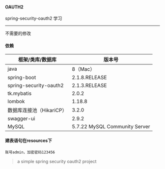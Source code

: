 #### OAUTH2

spring-security-oauth2 学习

---

不需要的修改
#### 依赖

|框架/类库/数据库|   版本号 |
|--|--|
|java|8（Mac）|
| spring-boot | 2.1.8.RELEASE |
|spring-security-oauth2|2.1.3.RELEASE|
| tk.mybatis | 2.0.2 |
| lombok | 1.18.8 |
|数据库连接池（HikariCP）|3.2.0|
|swagger-ui|2.9.2|
|MySQL|5.7.22 MySQL Community Server|


#### 建表语句在resources下
    
    账号admin，加密密码123456

> a simple spring security oauth2 project
